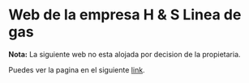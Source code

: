 # Web de la empresa H & S Linea de gas

**Nota:** La siguiente web no esta alojada por decision de la           propietaria. 

Puedes ver la pagina en el siguiente [link]().